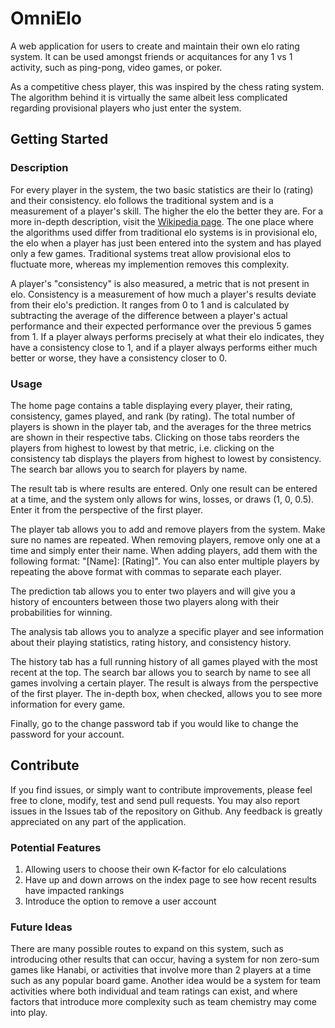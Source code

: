 # OmniElo

A web application for users to create and maintain their own elo rating system. It can be used amongst friends or acquitances for any 1 vs 1 activity, such as ping-pong, video games, or poker. 

As a competitive chess player, this was inspired by the chess rating system. The algorithm behind it is virtually the same albeit less complicated regarding provisional players who just enter the system. 

## Getting Started

### Description

For every player in the system, the two basic statistics are their lo (rating) and their consistency. elo follows the traditional system and is a measurement of a player's skill. The higher the elo the better they are. For a more in-depth description, visit the [Wikipedia page](https://en.wikipedia.org/wiki/Elo_rating_system). The one place where the algorithms used differ from traditional elo systems is in provisional elo, the elo when a player has just been entered into the system and has played only a few games. Traditional systems treat allow provisional elos to fluctuate more, whereas my implemention removes this complexity.

A player's "consistency" is also measured, a metric that is not present in elo. Consistency is a measurement of how much a player's results deviate from their elo's prediction. It ranges from 0 to 1 and is calculated by subtracting the average of the difference between a player's actual performance and their expected performance over the previous 5 games from 1. If a player always performs precisely at what their elo indicates, they have a consistency close to 1, and if a player always performs either much better or worse, they have a consistency closer to 0. 

### Usage

The home page contains a table displaying every player, their rating, consistency, games played, and rank (by rating). The total number of players is shown in the player tab, and the averages for the three metrics are shown in their respective tabs. Clicking on those tabs reorders the players from highest to lowest by that metric, i.e. clicking on the consistency tab displays the players from highest to lowest by consistency. The search bar allows you to search for players by name. 

The result tab is where results are entered. Only one result can be entered at a time, and the system only allows for wins, losses, or draws (1, 0, 0.5). Enter it from the perspective of the first player. 

The player tab allows you to add and remove players from the system. Make sure no names are repeated. When removing players, remove only one at a time and simply enter their name. When adding players, add them with the following format: "[Name]: [Rating]". You can also enter multiple players by repeating the above format with commas to separate each player. 

The prediction tab allows you to enter two players and will give you a history of encounters between those two players along with their probabilities for winning. 

The analysis tab allows you to analyze a specific player and see information about their playing statistics, rating history, and consistency history. 

The history tab has a full running history of all games played with the most recent at the top. The search bar allows you to search by name to see all games involving a certain player. The result is always from the perspective of the first player. The in-depth box, when checked, allows you to see more information for every game. 

Finally, go to the change password tab if you would like to change the password for your account. 

## Contribute

If you find issues, or simply want to contribute improvements, please feel free to clone, modify, test and send pull requests. You may also report issues in the Issues tab of the repository on Github. Any feedback is greatly appreciated on any part of the application. 

### Potential Features
  1. Allowing users to choose their own K-factor for elo calculations
  2. Have up and down arrows on the index page to see how recent results have impacted rankings
  3. Introduce the option to remove a user account
  
  
### Future Ideas

There are many possible routes to expand on this system, such as introducing other results that can occur, having a system for non zero-sum games like Hanabi, or activities that involve more than 2 players at a time such as any popular board game. Another idea would be a system for team activities where both individual and team ratings can exist, and where factors that introduce more complexity such as team chemistry may come into play. 
